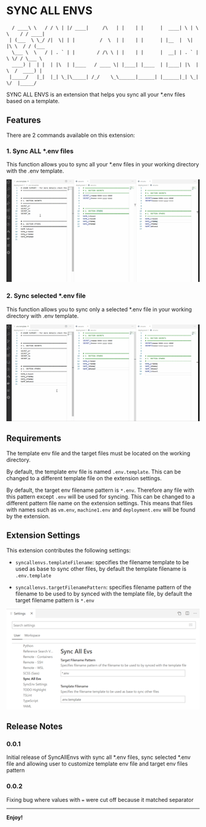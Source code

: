 # SYNC ALL ENVS

```
  / ____\ \   / / \ | |/ ____|     /\   | |    | |      |  ____| \ | \ \    / / ____|
 | (___  \ \_/ /|  \| | |         /  \  | |    | |      | |__  |  \| |\ \  / / (___  
  \___ \  \   / | . ` | |        / /\ \ | |    | |      |  __| | . ` | \ \/ / \___ \ 
  ____) |  | |  | |\  | |____   / ____ \| |____| |____  | |____| |\  |  \  /  ____) |
 |_____/   |_|  |_| \_|\_____| /_/    \_\______|______| |______|_| \_|   \/  |_____/ 
```

SYNC ALL ENVS is an extension that helps you sync all your *.env files based on a template.

## Features

There are 2 commands available on this extension:

### 1. Sync ALL *.env files

This function allows you to sync all your *.env files in your working directory with the .env template.

![Sync All Envs Example](images/syncAllExample.gif)

### 2. Sync selected *.env file

This function allows you to sync only a selected *.env file in your working directory with .env template.

![Sync Selected File Example](images/syncSelectedFileExample.gif)

## Requirements

The template env file and the target files must be located on the working directory.

By default, the template env file is named `.env.template`. This can be changed to a different template file on the extension settings.

By default, the target env filename pattern is `*.env`. Therefore any file with this pattern except `.env` will be used for syncing. This can be changed to a different pattern file name on the extension settings. This means that files with names such as `vm.env`, `machine1.env` and `deployment.env` will be found by the extension.

## Extension Settings

This extension contributes the following settings:

* `syncallenvs.templateFilename`: specifies the filename template to be used as base to sync other files, by default the template filename is `.env.template`

* `syncallenvs.targetFilenamePattern`: specifies filename pattern of the filename to be used to by synced with the template file, by default the target filename pattern is `*.env`

![SyncAllEnvs Settings](images/settings.png)

## Release Notes

### 0.0.1

Initial release of SyncAllEnvs with sync all \*.env files, sync selected \*.env file and allowing user to customize template env file and target env files pattern

### 0.0.2

Fixing bug where values with `=` were cut off because it matched separator

-----------------------------------------------------------------------------------------------------------

**Enjoy!**
